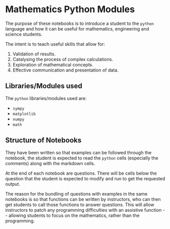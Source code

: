 # Mathematics Python Modules

The purpose of these notebooks is to introduce a student to the `python` language and how it can be useful for mathematics, engineering and science students.

The intent is to teach useful skills that allow for:

1. Validation of results.
2. Catalysing the process of complex calculations.
3. Exploration of mathematical concepts.
4. Effective communication and presentation of data.


## Libraries/Modules used

The `python` libraries/modules used are:

* `sympy`
* `matplotlib`
* `numpy`
* `math`


## Structure of Notebooks

They have been written so that examples can be followed through the notebook, the student is expected to read the `python` cells (especially the comments) along with the markdown cells. 

At the end of each notebook are questions. There will be cells below the question that the student is expected to modify and run to get the requested output.

The reason for the bundling of questions with examples in the same notebooks is so that functions can be written by instructors, who can then get students to call those functions to answer questions. This will allow instructors to patch any programming difficulties with an assistive function --  allowing students to focus on the mathematics, rather than the programming. 

